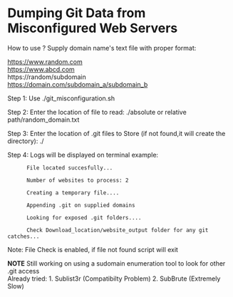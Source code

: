 # Dumping Git Data from Misconfigured Web Servers


How to use ?
Supply domain name's text file with proper format:

https://www.random.com   
https://www.abcd.com   
https://random/subdomain    
https://domain.com/subdomain_a/subdomain_b        
       

Step 1: Use ./git_misconfiguration.sh

Step 2: Enter the location of file to read: ./absolute or relative path/random_domain.txt

Step 3: Enter the location of .git files to Store (if not found,it will create the directory): ./

Step 4:  Logs will be displayed on terminal 
         example: 
         
          File located succesfully... 
            
          Number of websites to process: 2

          Creating a temporary file....

          Appending .git on supplied domains 

          Looking for exposed .git folders....
          
          Check Download_location/website_output folder for any git catches...
          
          
  Note: File Check is enabled, if file not found script will exit
  
  **NOTE** Still working on using a sudomain enumeration tool to look for other .git access  
            Already tried:
            1. Sublist3r (Compatibilty Problem)
            2. SubBrute (Extremely Slow) 
